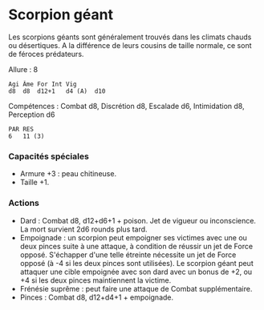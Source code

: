 # Scorpion géant

Les scorpions géants sont généralement trouvés dans les climats chauds ou désertiques. A la différence de leurs cousins de taille normale, ce sont de féroces prédateurs.

Allure : 8

	Agi	Âme	For	Int	Vig
	d8	d8	d12+1	d4 (A)	d10

Compétences : Combat d8, Discrétion d8, Escalade d6, Intimidation d8, Perception d6

	PAR	RES
	6	11 (3)

### Capacités spéciales
- Armure +3 : peau chitineuse.
- Taille +1.

### Actions
- Dard : Combat d8, d12+d6+1 + poison. Jet de vigueur ou inconscience. La mort survient 2d6 rounds plus tard.
- Empoignade : un scorpion peut empoigner ses victimes avec une ou deux pinces suite à une attaque, à condition de réussir un jet de Force opposé. S'échapper d'une telle étreinte nécessite un jet de Force opposé (à -4 si les deux pinces sont utilisées). Le scorpion géant peut attaquer une cible empoignée avec son dard avec un bonus de +2, ou +4 si les deux pinces maintiennent la victime. 
- Frénésie suprême : peut faire une attaque de Combat supplémentaire.
- Pinces : Combat d8, d12+d4+1 + empoignade. 
